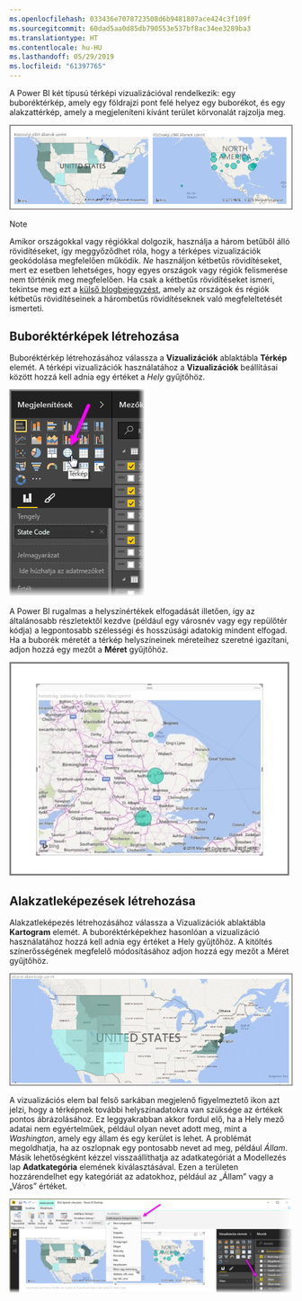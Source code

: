 ```yaml
---
ms.openlocfilehash: 033436e7078723508d6b9481807ace424c3f109f
ms.sourcegitcommit: 60dad5aa0d85db790553e537bf8ac34ee3289ba3
ms.translationtype: HT
ms.contentlocale: hu-HU
ms.lasthandoff: 05/29/2019
ms.locfileid: "61397765"
---
```

A Power BI két típusú térképi vizualizációval rendelkezik: egy buboréktérkép, amely egy földrajzi pont felé helyez egy buborékot, és egy alakzattérkép, amely a megjeleníteni kívánt terület körvonalát rajzolja meg.

![](media/3-5-create-map-visualizations/3-5_1.png)

> [!NOTE]
> Amikor országokkal vagy régiókkal dolgozik, használja a három betűből álló rövidítéseket, így meggyőződhet róla, hogy a térképes vizualizációk geokódolása megfelelően működik. *Ne* használjon kétbetűs rövidítéseket, mert ez esetben lehetséges, hogy egyes országok vagy régiók felismerése nem történik meg megfelelően.
> Ha csak a kétbetűs rövidítéseket ismeri, tekintse meg ezt a [külső blogbejegyzést](https://blog.ailon.org/how-to-display-2-letter-country-data-on-a-power-bi-map-85fc738497d6#.yudauacxp), amely az országok és régiók kétbetűs rövidítéseinek a hárombetűs rövidítéseknek való megfeleltetését ismerteti.
> 
> 

## <a name="create-bubble-maps"></a>Buboréktérképek létrehozása
Buboréktérkép létrehozásához válassza a **Vizualizációk** ablaktábla **Térkép** elemét. A térképi vizualizációk használatához a **Vizualizációk** beállításai között hozzá kell adnia egy értéket a *Hely* gyűjtőhöz.

![](media/3-5-create-map-visualizations/3-5_2.png)

A Power BI rugalmas a helyszínértékek elfogadását illetően, így az általánosabb részletektől kezdve (például egy városnév vagy egy repülőtér kódja) a legpontosabb szélességi és hosszúsági adatokig mindent elfogad. Ha a buborék méretét a térkép helyszíneinek méreteihez szeretné igazítani, adjon hozzá egy mezőt a **Méret** gyűjtőhöz.

![](media/3-5-create-map-visualizations/3-5_3.png)

## <a name="create-shape-maps"></a>Alakzatleképezések létrehozása
Alakzatleképezés létrehozásához válassza a Vizualizációk ablaktábla **Kartogram** elemét. A buboréktérképekhez hasonlóan a vizualizáció használatához hozzá kell adnia egy értéket a Hely gyűjtőhöz. A kitöltés színerősségének megfelelő módosításához adjon hozzá egy mezőt a Méret gyűjtőhöz.

![](media/3-5-create-map-visualizations/3-5_4.png)

A vizualizációs elem bal felső sarkában megjelenő figyelmeztető ikon azt jelzi, hogy a térképnek további helyszínadatokra van szüksége az értékek pontos ábrázolásához. Ez leggyakrabban akkor fordul elő, ha a Hely mező adatai nem egyértelműek, például olyan nevet adott meg, mint a *Washington*, amely egy állam és egy kerület is lehet. A problémát megoldhatja, ha az oszlopnak egy pontosabb nevet ad meg, például *Állam*. Másik lehetőségként kézzel visszaállíthatja az adatkategóriát a Modellezés lap **Adatkategória** elemének kiválasztásával. Ezen a területen hozzárendelhet egy kategóriát az adatokhoz, például az „Állam” vagy a „Város” értéket.

![](media/3-5-create-map-visualizations/3-5_5.png)

